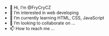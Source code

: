 - 👋 Hi, I’m @FryCryCZ
- 👀 I’m interested in web developing
- 🌱 I’m currently learning HTML, CSS, JavaScript
- 💞️ I’m looking to collaborate on ...
- 📫 How to reach me ...

<!---
FryCryCZ/FryCryCZ is a ✨ special ✨ repository because its `README.md` (this file) appears on your GitHub profile.
You can click the Preview link to take a look at your changes.
--->
